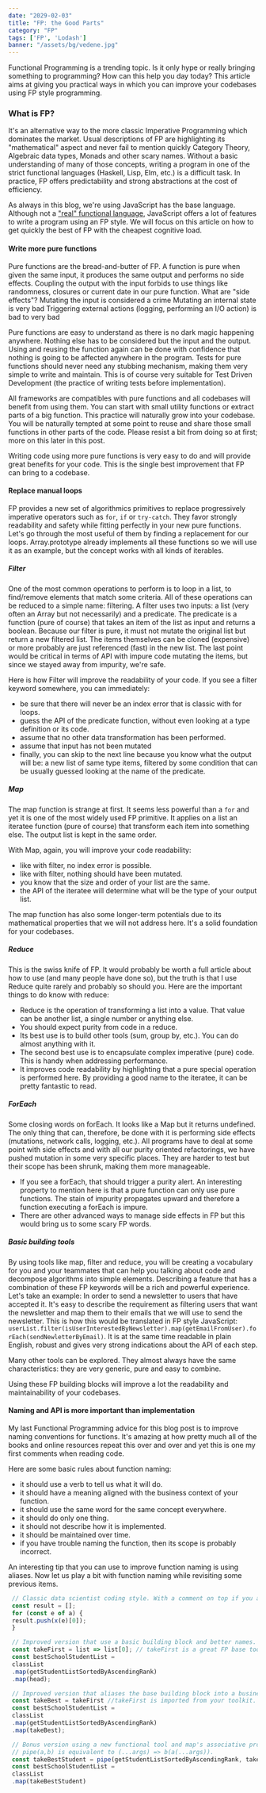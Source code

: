```yaml
---
date: "2029-02-03"
title: "FP: the Good Parts"
category: "FP"
tags: ['FP', 'Lodash']
banner: "/assets/bg/vedene.jpg"
---
```


Functional Programming is a trending topic. Is it only hype or really bringing something to programming? How can this help you day today? This article aims at giving you practical ways in which you can improve your codebases using FP style programming.

### What is FP?
It's an alternative way to the more classic Imperative Programming which dominates the market. Usual descriptions of FP are highlighting its "mathematical" aspect and never fail to mention quickly Category Theory, Algebraic data types, Monads and other scary names. Without a basic understanding of many of those concepts, writing a program in one of the strict functional languages (Haskell, Lisp, Elm, etc.) is a difficult task. In practice, FP offers predictability and strong abstractions at the cost of efficiency.

As always in this blog, we're using JavaScript has the base language. Although not a ["real" functional language](https://www.youtube.com/watch?v=eetWam3nhoM), JavaScript offers a lot of features to write a program using an FP style. We will focus on this article on how to get quickly the best of FP with the cheapest cognitive load.

#### Write more pure functions

Pure functions are the bread-and-butter of FP. A function is pure when given the same input, it produces the same output and performs no side effects. Coupling the output with the input forbids to use things like randomness, closures or current date in our pure function. What are "side effects"?
 Mutating the input is considered a crime
 Mutating an internal state is very bad
 Triggering external actions (logging, performing an I/O action) is bad to very bad

Pure functions are easy to understand as there is no dark magic happening anywhere. Nothing else has to be considered but the input and the output. Using and reusing the function again can be done with confidence that nothing is going to be affected anywhere in the program. Tests for pure functions should never need any stubbing mechanism, making them very simple to write and maintain. This is of course very suitable for Test Driven Development (the practice of writing tests before implementation).

All frameworks are compatibles with pure functions and all codebases will benefit from using them. You can start with small utility functions or extract parts of a big function. This practice will naturally grow into your codebase. You will be naturally tempted at some point to reuse and share those small functions in other parts of the code. Please resist a bit from doing so at first; more on this later in this post.

Writing code using more pure functions is very easy to do and will provide great benefits for your code. This is the single best improvement that FP can bring to a codebase.

#### Replace manual loops

FP provides a new set of algorithmics primitives to replace progressively imperative operators such as `for`, `if` or `try-catch`. They favor strongly readability and safety while fitting perfectly in your new pure functions. Let's go through the most useful of them by finding a replacement for our loops. Array.prototype already implements all these functions so we will use it as an example, but the concept works with all kinds of iterables.

##### Filter

One of the most common operations to perform is to loop in a list, to find/remove elements that match some criteria. All of these operations can be reduced to a simple name: filtering. A filter uses two inputs: a list (very often an Array but not necessarily) and a predicate. The predicate is a function (pure of course) that takes an item of the list as input and returns a boolean. Because our filter is pure, it must not mutate the original list but return a new filtered list. The items themselves can be cloned (expensive) or more probably are just referenced (fast) in the new list. The last point would be critical in terms of API with impure code mutating the items, but since we stayed away from impurity, we're safe.

Here is how Filter will improve the readability of your code. If you see a filter keyword somewhere, you can immediately:
- be sure that there will never be an index error that is classic with for loops.
- guess the API of the predicate function, without even looking at a type definition or its code.
- assume that no other data transformation has been performed.
- assume that input has not been mutated
- finally, you can skip to the next line because you know what the output will be: a new list of same type items, filtered by some condition that can be usually guessed looking at the name of the predicate.

##### Map

The map function is strange at first. It seems less powerful than a `for` and yet it is one of the most widely used FP primitive.
It applies on a list an iteratee function (pure of course) that transform each item into something else. The output list is kept in the same order.

With Map, again, you will improve your code readability:
- like with filter, no index error is possible.
- like with filter, nothing should have been mutated.
- you know that the size and order of your list are the same.
- the API of the iteratee will determine what will be the type of your output list.

The map function has also some longer-term potentials due to its mathematical properties that we will not address here. It's a solid foundation for your codebases.

##### Reduce

This is the swiss knife of FP. It would probably be worth a full article about how to use (and many people have done so), but the truth is that I use Reduce quite rarely and probably so should you. Here are the important things to do know with reduce:
- Reduce is the operation of transforming a list into a value. That value can be another list, a single number or anything else.
- You should expect purity from code in a reduce.
- Its best use is to build other tools (sum, group by, etc.). You can do almost anything with it.
- The second best use is to encapsulate complex imperative (pure) code. This is handy when addressing performance.
- It improves code readability by highlighting that a pure special operation is performed here. By providing a good name to the iteratee, it can be pretty fantastic to read.

##### ForEach

Some closing words on forEach. It looks like a Map but it returns undefined. The only thing that can, therefore, be done with it is performing side effects (mutations, network calls, logging, etc.). All programs have to deal at some point with side effects and with all our purity oriented refactorings, we have pushed mutation in some very specific places. They are harder to test but their scope has been shrunk, making them more manageable.

- If you see a forEach, that should trigger a purity alert. An interesting property to mention here is that a pure function can only use pure functions. The stain of impurity propagates upward and therefore a function executing a forEach is impure.
- There are other advanced ways to manage side effects in FP but this would bring us to some scary FP words.

##### Basic building tools

By using tools like map, filter and reduce, you will be creating a vocabulary for you and your teammates that can help you talking about code and decompose algorithms into simple elements. Describing a feature that has a combination of these FP keywords will be a rich and powerful experience. Let's take an example:
In order to send a newsletter to users that have accepted it. It's easy to describe the requirement as filtering users that want the newsletter and map them to their emails that we will use to send the newsletter. This is how this would be translated in FP style JavaScript: `userList.filter(isUserInterestedByNewsletter).map(getEmailFromUser).forEach(sendNewletterByEmail)`. It is at the same time readable in plain English, robust and gives very strong indications about the API of each step.

Many other tools can be explored. They almost always have the same characteristics: they are very generic, pure and easy to combine.

Using these FP building blocks will improve a lot the readability and maintainability of your codebases. 

#### Naming and API is more important than implementation

My last Functional Programming advice for this blog post is to improve naming conventions for functions. It's amazing at how pretty much all of the books and online resources repeat this over and over and yet this is one my first comments when reading code.

Here are some basic rules about function naming:
- it should use a verb to tell us what it will do.
- it should have a meaning aligned with the business context of your function.
- it should use the same word for the same concept everywhere.
- it should do only one thing.
- it should not describe how it is implemented.
- it should be maintained over time.
- if you have trouble naming the function, then its scope is probably incorrect.

An interesting tip that you can use to improve function naming is using aliases. Now let us play a bit with function naming while revisiting some previous items.

```javascript
 // Classic data scientist coding style. With a comment on top if you are lucky.
 const result = [];
 for (const e of a) {
 result.push(x(e)[0]);
 }

 // Improved version that use a basic building block and better names.
 const takeFirst = list => list[0]; // takeFirst is a great FP base tool (also known as head)
 const bestSchoolStudentList =
 classList
 .map(getStudentListSortedByAscendingRank)
 .map(head);

 // Improved version that aliases the base building block into a business oriented name
 const takeBest = takeFirst //takeFirst is imported from your toolkit.
 const bestSchoolStudentList =
 classList
 .map(getStudentListSortedByAscendingRank)
 .map(takeBest);

 // Bonus version using a new functional tool and map's associative properties
 // pipe(a,b) is equivalent to (...args) => b(a(...args)).
 const takeBestStudent = pipe(getStudentListSortedByAscendingRank, takeFirst);
 const bestSchoolStudentList =
 classList
 .map(takeBestStudent)
```